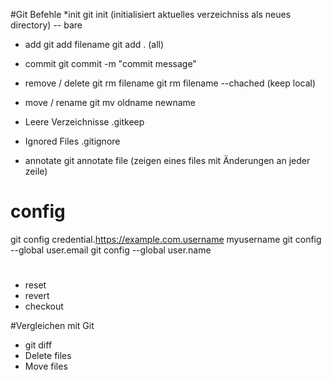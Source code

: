 #Git Befehle
*init 
git init (initialisiert aktuelles verzeichniss als neues directory)
--   bare
* add 
git add filename
git add . (all)
* commit
git commit -m "commit message" 
* remove / delete
git rm filename
git rm filename --chached (keep local)
* move / rename 
git mv oldname newname  

* Leere Verzeichnisse 
.gitkeep
* Ignored Files
.gitignore

* annotate
git annotate file (zeigen eines files mit Änderungen an jeder zeile)




# config
git config credential.https://example.com.username myusername
git config --global user.email
git config --global user.name


#
- reset 
- revert
- checkout 



#Vergleichen mit Git
- git diff
- Delete files
- Move files